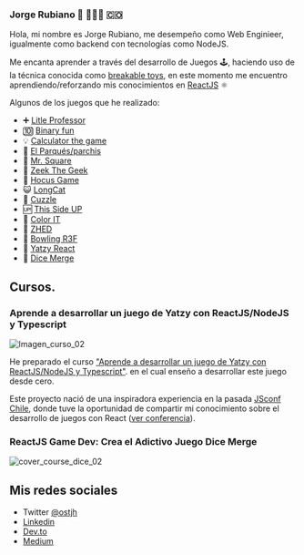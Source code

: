 ### Jorge Rubiano 👋 👨🏻‍💻 🇨🇴

Hola, mi nombre es Jorge Rubiano, me desempeño como Web Enginieer, igualmente como backend con tecnologías como NodeJS.

Me encanta aprender a través del desarrollo de Juegos 🕹️, haciendo uso de la técnica conocida como [breakable toys](https://www.oreilly.com/library/view/apprenticeship-patterns/9780596806842/ch05s03.html), en este momento me encuentro aprendiendo/reforzando mis conocimientos en [ReactJS](https://reactjs.org/) ⚛️

Algunos de los juegos que he realizado:

* ➕ [Litle Professor](https://jorger.github.io/little_professor/)
* 🔟 [Binary fun](https://github.com/Jorger/binary_fun_reactjs)
* 💡 [Calculator the game](https://calculator-game-reactjs.now.sh/)
* 🎲 [El Parqués/parchis](https://parchisreact.herokuapp.com/)
* 🧲 [Mr. Square](https://mrsquare.herokuapp.com/)
* 🧩 [Zeek The Geek](https://zeek-jorge-rubiano.vercel.app/)
* 📌 [Hocus Game](https://hocus-taupe.vercel.app/)
* 😺 [LongCat](https://long-cat.vercel.app/)
* 🕋 [Cuzzle](https://cuzzle-react.vercel.app/)
* 🆙 [This Side UP](https://this-side-up-react.vercel.app/)
* 🔲 [Color IT](https://color-it-react.vercel.app/)
* 🔢 [ZHED](https://zhed-react.vercel.app/)
* 🎳 [Bowling R3F](https://bowling-r3f.vercel.app/)
* 🎲 [Yatzy React](https://yatzy-react-game.herokuapp.com/)
* 🎲 [Dice Merge](https://dice-merge-react.vercel.app/)

## Cursos.

### Aprende a desarrollar un juego de Yatzy con ReactJS/NodeJS y Typescript

![Imagen_curso_02](https://github.com/Jorger/Jorger/assets/30050/cd662075-165e-46b3-995e-f543711632c6)

He preparado el curso ["Aprende a desarrollar un juego de Yatzy con ReactJS/NodeJS y Typescript"](https://www.udemy.com/course/aprende-a-desarrollar-un-juego-de-yatzy-con-react/?referralCode=A524789E1703570AF758). en el cual enseño a desarrollar este juego desde cero.

Este proyecto nació de una inspiradora experiencia en la pasada [JSconf Chile](https://jsconf.cl/), donde tuve la oportunidad de compartir mi conocimiento sobre el desarrollo de juegos con React ([ver conferencia](https://www.youtube.com/watch?v=nReMDgz02qo&t=10553s)). 

### ReactJS Game Dev: Crea el Adictivo Juego Dice Merge

![cover_course_dice_02](https://github.com/Jorger/Jorger/assets/30050/86d4cf69-3f85-4f53-8eaa-6b5ee4ba4c72)





## Mis redes sociales

* Twitter [@ostjh](https://twitter.com/ostjh)
* [Linkedin](https://www.linkedin.com/in/jorge-rubiano-a8616319)
* [Dev.to](https://dev.to/jorger)
* [Medium](https://medium.com/@ostjh)


<!--
**Jorger/Jorger** is a ✨ _special_ ✨ repository because its `README.md` (this file) appears on your GitHub profile.

Here are some ideas to get you started:

- 🔭 I’m currently working on ...
- 🌱 I’m currently learning ...
- 👯 I’m looking to collaborate on ...
- 🤔 I’m looking for help with ...
- 💬 Ask me about ...
- 📫 How to reach me: ...
- 😄 Pronouns: ...
- ⚡ Fun fact: ...
-->
